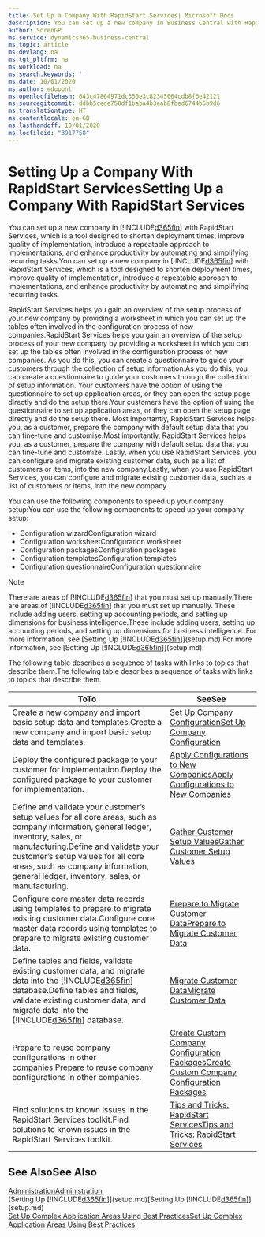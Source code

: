```yaml
---
title: Set Up a Company With RapidStart Services| Microsoft Docs
description: You can set up a new company in Business Central with RapidStart services, which is a tool designed to shorten deployment times, improve quality of implementation, introduce a repeatable approach to implementations, and enhance productivity by automating and simplifying recurring tasks.
author: SorenGP
ms.service: dynamics365-business-central
ms.topic: article
ms.devlang: na
ms.tgt_pltfrm: na
ms.workload: na
ms.search.keywords: ''
ms.date: 10/01/2020
ms.author: edupont
ms.openlocfilehash: 643c47864971dc350e3c82345064cdb8f6e42121
ms.sourcegitcommit: ddbb5cede750df1baba4b3eab8fbed6744b5b9d6
ms.translationtype: HT
ms.contentlocale: en-GB
ms.lasthandoff: 10/01/2020
ms.locfileid: "3917758"
---
```

# <a name="setting-up-a-company-with-rapidstart-services"></a><span data-ttu-id="abd7e-103">Setting Up a Company With RapidStart Services</span><span class="sxs-lookup"><span data-stu-id="abd7e-103">Setting Up a Company With RapidStart Services</span></span>
<span data-ttu-id="abd7e-104">You can set up a new company in [!INCLUDE[d365fin](includes/d365fin_md.md)] with RapidStart Services, which is a tool designed to shorten deployment times, improve quality of implementation, introduce a repeatable approach to implementations, and enhance productivity by automating and simplifying recurring tasks.</span><span class="sxs-lookup"><span data-stu-id="abd7e-104">You can set up a new company in [!INCLUDE[d365fin](includes/d365fin_md.md)] with RapidStart Services, which is a tool designed to shorten deployment times, improve quality of implementation, introduce a repeatable approach to implementations, and enhance productivity by automating and simplifying recurring tasks.</span></span>  

<span data-ttu-id="abd7e-105">RapidStart Services helps you gain an overview of the setup process of your new company by providing a worksheet in which you can set up the tables often involved in the configuration process of new companies.</span><span class="sxs-lookup"><span data-stu-id="abd7e-105">RapidStart Services helps you gain an overview of the setup process of your new company by providing a worksheet in which you can set up the tables often involved in the configuration process of new companies.</span></span> <span data-ttu-id="abd7e-106">As you do this, you can create a questionnaire to guide your customers through the collection of setup information.</span><span class="sxs-lookup"><span data-stu-id="abd7e-106">As you do this, you can create a questionnaire to guide your customers through the collection of setup information.</span></span> <span data-ttu-id="abd7e-107">Your customers have the option of using the questionnaire to set up application areas, or they can open the setup page directly and do the setup there.</span><span class="sxs-lookup"><span data-stu-id="abd7e-107">Your customers have the option of using the questionnaire to set up application areas, or they can open the setup page directly and do the setup there.</span></span> <span data-ttu-id="abd7e-108">Most importantly, RapidStart Services helps you, as a customer, prepare the company with default setup data that you can fine-tune and customise.</span><span class="sxs-lookup"><span data-stu-id="abd7e-108">Most importantly, RapidStart Services helps you, as a customer, prepare the company with default setup data that you can fine-tune and customize.</span></span> <span data-ttu-id="abd7e-109">Lastly, when you use RapidStart Services, you can configure and migrate existing customer data, such as a list of customers or items, into the new company.</span><span class="sxs-lookup"><span data-stu-id="abd7e-109">Lastly, when you use RapidStart Services, you can configure and migrate existing customer data, such as a list of customers or items, into the new company.</span></span>

<span data-ttu-id="abd7e-110">You can use the following components to speed up your company setup:</span><span class="sxs-lookup"><span data-stu-id="abd7e-110">You can use the following components to speed up your company setup:</span></span>  

-   <span data-ttu-id="abd7e-111">Configuration wizard</span><span class="sxs-lookup"><span data-stu-id="abd7e-111">Configuration wizard</span></span>  
-   <span data-ttu-id="abd7e-112">Configuration worksheet</span><span class="sxs-lookup"><span data-stu-id="abd7e-112">Configuration worksheet</span></span>  
-   <span data-ttu-id="abd7e-113">Configuration packages</span><span class="sxs-lookup"><span data-stu-id="abd7e-113">Configuration packages</span></span>  
-   <span data-ttu-id="abd7e-114">Configuration templates</span><span class="sxs-lookup"><span data-stu-id="abd7e-114">Configuration templates</span></span>  
-   <span data-ttu-id="abd7e-115">Configuration questionnaire</span><span class="sxs-lookup"><span data-stu-id="abd7e-115">Configuration questionnaire</span></span>  

> [!Note]  
>  <span data-ttu-id="abd7e-116">There are areas of [!INCLUDE[d365fin](includes/d365fin_md.md)] that you must set up manually.</span><span class="sxs-lookup"><span data-stu-id="abd7e-116">There are areas of [!INCLUDE[d365fin](includes/d365fin_md.md)] that you must set up manually.</span></span> <span data-ttu-id="abd7e-117">These include adding users, setting up accounting periods, and setting up dimensions for business intelligence.</span><span class="sxs-lookup"><span data-stu-id="abd7e-117">These include adding users, setting up accounting periods, and setting up dimensions for business intelligence.</span></span> <span data-ttu-id="abd7e-118">For more information, see [Setting Up [!INCLUDE[d365fin](includes/d365fin_md.md)]](setup.md).</span><span class="sxs-lookup"><span data-stu-id="abd7e-118">For more information, see [Setting Up [!INCLUDE[d365fin](includes/d365fin_md.md)]](setup.md).</span></span>

 <span data-ttu-id="abd7e-119">The following table describes a sequence of tasks with links to topics that describe them.</span><span class="sxs-lookup"><span data-stu-id="abd7e-119">The following table describes a sequence of tasks with links to topics that describe them.</span></span>

|<span data-ttu-id="abd7e-120">**To**</span><span class="sxs-lookup"><span data-stu-id="abd7e-120">**To**</span></span>|<span data-ttu-id="abd7e-121">**See**</span><span class="sxs-lookup"><span data-stu-id="abd7e-121">**See**</span></span>|  
|------------|-------------|  
|<span data-ttu-id="abd7e-122">Create a new company and import basic setup data and templates.</span><span class="sxs-lookup"><span data-stu-id="abd7e-122">Create a new company and import basic setup data and templates.</span></span>|[<span data-ttu-id="abd7e-123">Set Up Company Configuration</span><span class="sxs-lookup"><span data-stu-id="abd7e-123">Set Up Company Configuration</span></span>](admin-set-up-company-configuration.md)|  
|<span data-ttu-id="abd7e-124">Deploy the configured package to your customer for implementation.</span><span class="sxs-lookup"><span data-stu-id="abd7e-124">Deploy the configured package to your customer for implementation.</span></span>|[<span data-ttu-id="abd7e-125">Apply Configurations to New Companies</span><span class="sxs-lookup"><span data-stu-id="abd7e-125">Apply Configurations to New Companies</span></span>](admin-apply-configuration-to-new-companies.md)|
|<span data-ttu-id="abd7e-126">Define and validate your customer’s setup values for all core areas, such as company information, general ledger, inventory, sales, or manufacturing.</span><span class="sxs-lookup"><span data-stu-id="abd7e-126">Define and validate your customer’s setup values for all core areas, such as company information, general ledger, inventory, sales, or manufacturing.</span></span>|[<span data-ttu-id="abd7e-127">Gather Customer Setup Values</span><span class="sxs-lookup"><span data-stu-id="abd7e-127">Gather Customer Setup Values</span></span>](admin-gather-customer-setup-values.md)|  
|<span data-ttu-id="abd7e-128">Configure core master data records using templates to prepare to migrate existing customer data.</span><span class="sxs-lookup"><span data-stu-id="abd7e-128">Configure core master data records using templates to prepare to migrate existing customer data.</span></span>|[<span data-ttu-id="abd7e-129">Prepare to Migrate Customer Data</span><span class="sxs-lookup"><span data-stu-id="abd7e-129">Prepare to Migrate Customer Data</span></span>](admin-use-templates-to-prepare-customer-data-for-migration.md)|  
|<span data-ttu-id="abd7e-130">Define tables and fields, validate existing customer data, and migrate data into the [!INCLUDE[d365fin](includes/d365fin_md.md)] database.</span><span class="sxs-lookup"><span data-stu-id="abd7e-130">Define tables and fields, validate existing customer data, and migrate data into the [!INCLUDE[d365fin](includes/d365fin_md.md)] database.</span></span>|[<span data-ttu-id="abd7e-131">Migrate Customer Data</span><span class="sxs-lookup"><span data-stu-id="abd7e-131">Migrate Customer Data</span></span>](admin-migrate-customer-data.md)|
|<span data-ttu-id="abd7e-132">Prepare to reuse company configurations in other companies.</span><span class="sxs-lookup"><span data-stu-id="abd7e-132">Prepare to reuse company configurations in other companies.</span></span>|[<span data-ttu-id="abd7e-133">Create Custom Company Configuration Packages</span><span class="sxs-lookup"><span data-stu-id="abd7e-133">Create Custom Company Configuration Packages</span></span>](admin-how-to-create-custom-company-configuration-packages.md)|
|<span data-ttu-id="abd7e-134">Find solutions to known issues in the RapidStart Services toolkit.</span><span class="sxs-lookup"><span data-stu-id="abd7e-134">Find solutions to known issues in the RapidStart Services toolkit.</span></span>|[<span data-ttu-id="abd7e-135">Tips and Tricks: RapidStart Services</span><span class="sxs-lookup"><span data-stu-id="abd7e-135">Tips and Tricks: RapidStart Services</span></span>](admin-tips-and-tricks-rapidstart-services.md)|  

## <a name="see-also"></a><span data-ttu-id="abd7e-136">See Also</span><span class="sxs-lookup"><span data-stu-id="abd7e-136">See Also</span></span>  
[<span data-ttu-id="abd7e-137">Administration</span><span class="sxs-lookup"><span data-stu-id="abd7e-137">Administration</span></span>](admin-setup-and-administration.md)  
<span data-ttu-id="abd7e-138">[Setting Up [!INCLUDE[d365fin](includes/d365fin_md.md)]](setup.md)</span><span class="sxs-lookup"><span data-stu-id="abd7e-138">[Setting Up [!INCLUDE[d365fin](includes/d365fin_md.md)]](setup.md)</span></span>  
[<span data-ttu-id="abd7e-139">Set Up Complex Application Areas Using Best Practices</span><span class="sxs-lookup"><span data-stu-id="abd7e-139">Set Up Complex Application Areas Using Best Practices</span></span>](set-up-complex-application-areas-using-best-practices.md)   
